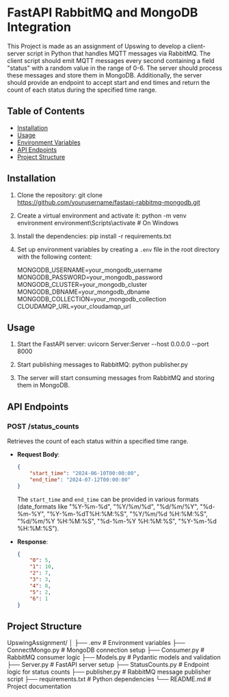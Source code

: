 # FastAPI RabbitMQ and MongoDB Integration

This Project is made as an assignment of Upswing to develop a client-server script in Python that handles MQTT messages via RabbitMQ. The client script should emit MQTT messages every second containing a field "status" with a random value in the range of 0-6. The server should process these messages and store them in MongoDB. Additionally, the server should provide an endpoint to accept start and end times and return the count of each status during the specified time range.

## Table of Contents

- [Installation](#installation)
- [Usage](#usage)
- [Environment Variables](#environment-variables)
- [API Endpoints](#api-endpoints)
- [Project Structure](#project-structure)

## Installation

1. Clone the repository:
    git clone https://github.com/yourusername/fastapi-rabbitmq-mongodb.git

2. Create a virtual environment and activate it:
    python -m venv environment
    environment\Scripts\activate  # On Windows
    

3. Install the dependencies:
    pip install -r requirements.txt

4. Set up environment variables by creating a `.env` file in the root directory with the following content:

    MONGODB_USERNAME=your_mongodb_username
    MONGODB_PASSWORD=your_mongodb_password
    MONGODB_CLUSTER=your_mongodb_cluster
    MONGODB_DBNAME=your_mongodb_dbname
    MONGODB_COLLECTION=your_mongodb_collection
    CLOUDAMQP_URL=your_cloudamqp_url

## Usage

1. Start the FastAPI server:
    uvicorn Server:Server --host 0.0.0.0 --port 8000

2. Start publishing messages to RabbitMQ:
    python publisher.py

3. The server will start consuming messages from RabbitMQ and storing them in MongoDB.

## API Endpoints

### POST /status_counts

Retrieves the count of each status within a specified time range.

- **Request Body**:
    ```json
    {
        "start_time": "2024-06-10T00:00:00",
        "end_time": "2024-07-12T00:00:00"
    }
    ```
  The `start_time` and `end_time` can be provided in various formats (date_formats like
        "%Y-%m-%d",
        "%Y/%m/%d",
        "%d/%m/%Y",
        "%d-%m-%Y",
        "%Y-%m-%dT%H:%M:%S",
        "%Y/%m/%d %H:%M:%S",
        "%d/%m/%Y %H:%M:%S",
        "%d-%m-%Y %H:%M:%S",
        "%Y-%m-%d %H:%M:%S").

- **Response**:
    ```json
    {
        "0": 5,
        "1": 10,
        "2": 7,
        "3": 3,
        "4": 8,
        "5": 2,
        "6": 1
    }
    ```

## Project Structure

UpswingAssignment/
│
├── .env # Environment variables
├── ConnectMongo.py # MongoDB connection setup
├── Consumer.py # RabbitMQ consumer logic
├── Models.py # Pydantic models and validation
├── Server.py # FastAPI server setup
├── StatusCounts.py # Endpoint logic for status counts
├── publisher.py # RabbitMQ message publisher script
├── requirements.txt # Python dependencies
└── README.md # Project documentation
